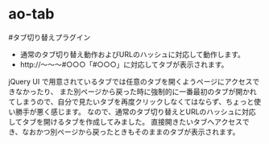 ao-tab
==========

#タブ切り替えプラグイン

* 通常のタブ切り替え動作およびURLのハッシュに対応して動作します。
* http://～～～#○○○「#○○○」に対応してタブが表示されます。

jQuery UI で用意されているタブでは任意のタブを開くようページにアクセスできなかったり、 また別ページから戻った時に強制的に一番最初のタブが開かれてしまうので、自分で見たいタブを再度クリックしなくてはならず、ちょっと使い勝手が悪く感じます。
なので、通常のタブ切り替えとURLのハッシュに対応してタブを開けるタブを作成してみました。
直接開きたいタブへアクセスでき、なおかつ別ページから戻ったときもそのままのタブが表示されます。